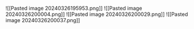 
![[Pasted image 20240326195953.png]]
![[Pasted image 20240326200004.png]]
![[Pasted image 20240326200029.png]]
![[Pasted image 20240326200037.png]]
